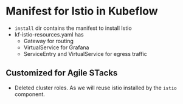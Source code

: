 # Manifest for Istio in Kubeflow

- `install` dir contains the manifest to install Istio
- kf-istio-resources.yaml has
  - Gateway for routing
  - VirtualService for Grafana
  - ServiceEntry and VirtualService for egress traffic

## Customized for Agile STacks

- Deleted cluster roles. As we will reuse istio installed by the `istio` component.
